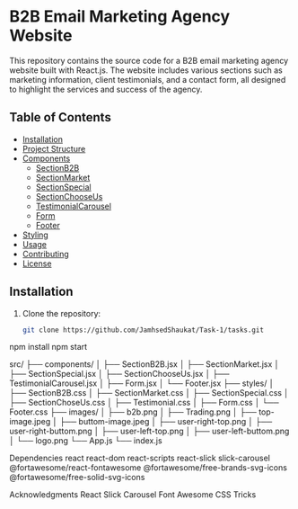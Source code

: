 # B2B Email Marketing Agency Website

This repository contains the source code for a B2B email marketing agency website built with React.js. The website includes various sections such as marketing information, client testimonials, and a contact form, all designed to highlight the services and success of the agency.

## Table of Contents


- [Installation](#installation)
- [Project Structure](#project-structure)
- [Components](#components)
  - [SectionB2B](#sectionb2b)
  - [SectionMarket](#sectionmarket)
  - [SectionSpecial](#sectionspecial)
  - [SectionChooseUs](#sectionchooseus)
  - [TestimonialCarousel](#testimonialcarousel)
  - [Form](#form)
  - [Footer](#footer)
- [Styling](#styling)
- [Usage](#usage)
- [Contributing](#contributing)
- [License](#license)


## Installation


1. Clone the repository:
   ```bash
   git clone https://github.com/JamhsedShaukat/Task-1/tasks.git
   
npm install
npm start


src/
├── components/
│   ├── SectionB2B.jsx
│   ├── SectionMarket.jsx
│   ├── SectionSpecial.jsx
│   ├── SectionChooseUs.jsx
│   ├── TestimonialCarousel.jsx
│   ├── Form.jsx
│   └── Footer.jsx
├── styles/
│   ├── SectionB2B.css
│   ├── SectionMarket.css
│   ├── SectionSpecial.css
│   ├── SectionChoseUs.css
│   ├── Testimonial.css
│   ├── Form.css
│   └── Footer.css
├── images/
│   ├── b2b.png
│   ├── Trading.png
│   ├── top-image.jpeg
│   ├── buttom-image.jpeg
│   ├── user-right-top.png
│   ├── user-right-buttom.png
│   ├── user-left-top.png
│   ├── user-left-buttom.png
│   └── logo.png
└── App.js
└── index.js

Dependencies
react
react-dom
react-scripts
react-slick
slick-carousel
@fortawesome/react-fontawesome
@fortawesome/free-brands-svg-icons
@fortawesome/free-solid-svg-icons


Acknowledgments
React
Slick Carousel
Font Awesome
CSS Tricks

